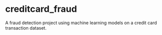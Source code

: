 # creditcard_fraud
A fraud detection project using machine learning models on a credit card transaction dataset.
